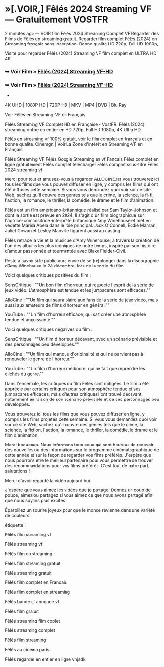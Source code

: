 #  »[.VOIR,] Fêlés 2024 Streaming VF  — Gratuitement VOSTFR

2 minutes ago — VOIR film Fêlés 2024 Streaming Complet VF Regarder des Films de Fêlés en streaming gratuit. Regarder film complet Fêlés (2024) en Streaming français sans inscription. Bonne qualite HD 720p, Full HD 1080p,

Visite pour regarder Fêlés (2024) Streaming VF film complet en ULTRA HD 4K

### ➥ Voir Film » [Fêlés (2024) Streaming VF-HD](https://dmovie.fun/fr/movie/1310042/flsend?gthb)

### ➥ Voir Film » [Fêlés (2024) Streaming VF-HD](https://dmovie.fun/fr/movie/1310042/flsend?gthb)

+

4K UHD | 1080P HD | 720P HD | MKV | MP4 | DVD | Blu Ray

Voir Fêlés en Streaming-VF en Français

Fêlés Streaming VF Complet HD en Française - VostFR. Fêlés (2024) streaming online en entier en HD 720p, Full HD 1080p, 4K Ultra HD.

Fêlés en streaming vf 100% gratuit, voir le film complet en français et en bonne qualité. Cinemgn | Voir La Zone d'intérêt en Streaming-VF en Français

Fêlés Streaming VF Fêlés Google Streaming en vf Fancais Fêlés complet en ligne gratuitement Fêlés complet télécharger Fêlés complet sous-titre Fêlés 2024 streaming vf

Merci pour tout et amusez-vous à regarder ALLOCINE.lat Vous trouverez ici tous les films que vous pouvez diffuser en ligne, y compris les films qui ont été diffusés cette semaine. Si vous vous demandez quoi voir sur ce site Web, sachez qu'il couvre des genres tels que le crime, la science, la fi-fi, l'action, la romance, le thriller, la comédie, le drame et le film d'animation.

Fêlés est un film américano-britannique réalisé par Sam Taylor-Johnson et dont la sortie est prévue en 2024. Il s'agit d'un film biographique sur l'autrice-compositrice-interprète britannique Amy Winehouse et met en vedette Marisa Abela dans le rôle principal. Jack O'Connell, Eddie Marsan, Juliet Cowan et Lesley Manville figurent aussi au casting.

Fêlés retrace la vie et la musique d'Amy Winehouse, à travers la création de l'un des albums les plus iconiques de notre temps, inspiré par son histoire d’amour passionnée et tourmentée avec Blake Fielder-Civil.

Reste à savoir si le public aura envie de se (re)plonger dans la discographie d’Amy Winehouse le 24 décembre, lors de la sortie du film.

Voici quelques critiques positives du film :

SensCritique : ""Un bon film d'horreur, qui respecte l'esprit de la série de jeux vidéo. L'atmosphère est tendue et les jumpscares sont efficaces.""

AlloCiné : ""Un film qui saura plaire aux fans de la série de jeux vidéo, mais aussi aux amateurs de films d'horreur en général.""

YouTube : ""Un film d'horreur efficace, qui sait créer une atmosphère tendue et angoissante.""

Voici quelques critiques négatives du film :

SensCritique : ""Un film d'horreur décevant, avec un scénario prévisible et des personnages peu développés.""

AlloCiné : ""Un film qui manque d'originalité et qui ne parvient pas à renouveler le genre de l'horreur.""

YouTube : ""Un film d'horreur médiocre, qui ne fait que reprendre les clichés du genre.""

Dans l'ensemble, les critiques du film Fêlés sont mitigées. Le film a été apprécié par certains critiques pour son atmosphère tendue et ses jumpscares efficaces, mais d'autres critiques l'ont trouvé décevant, notamment en raison de son scénario prévisible et de ses personnages peu développés.

Vous trouverez ici tous les films que vous pouvez diffuser en ligne, y compris les films projetés cette semaine. Si vous vous demandez quoi voir sur ce site Web, sachez qu'il couvre des genres tels que le crime, la science, la fiction, l'action, la romance, le thriller, la comédie, le drame et le film d'animation.

Merci beaucoup. Nous informons tous ceux qui sont heureux de recevoir des nouvelles ou des informations sur le programme cinématographique de cette année et sur la façon de regarder vos films préférés. J'espère que nous pourrons être le meilleur partenaire pour vous permettre de trouver des recommandations pour vos films préférés. C'est tout de notre part, salutations !

Merci d'avoir regardé la vidéo aujourd'hui.

J'espère que vous aimez les vidéos que je partage. Donnez un coup de pouce, aimez ou partagez si vous aimez ce que nous avons partagé afin que nous soyons plus excités.

Éparpillez un sourire joyeux pour que le monde revienne dans une variété de couleurs.

étiquette :

Fêlés film streaming vf

Fêlés streaming vf

Fêlés film en streaming

Fêlés film streaming gratuit

Fêlés streaming gratuit

Fêlés film complet en Francais

Fêlés film complet en streaming

Fêlés bande d` annonce vf

Fêlés film gratuit

Fêlés streaming film coplet

Fêlés streaming complet

Fêlés film streaming

Fêlés au cinema paris

Fêlés regarder en entier en ligne vnjsdk
